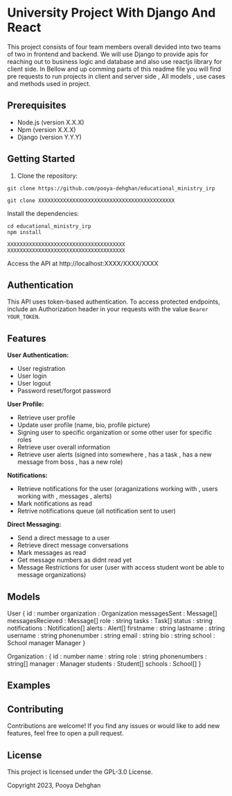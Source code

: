 # University Project With Django And React

This project consists of four team members overall devided into two teams of two in frontend and backend.
We will use Django to provide apis for reaching out to business logic and database and also use reactjs library for client side.
In Bellow and up comming parts of this readme file you will find pre requests to run projects in client and server side ,
All models , use cases and methods used in project.

## Prerequisites

- Node.js (version X.X.X)
- Npm (version X.X.X)
- Django (version Y.Y.Y)

## Getting Started

1. Clone the repository:

```client side
git clone https://github.com/pooya-dehghan/educational_ministry_irp
```

```server side
git clone XXXXXXXXXXXXXXXXXXXXXXXXXXXXXXXXXXXXXXXXXXXX
```

Install the dependencies:

```client side
cd educational_ministry_irp
npm install
```

```server side
XXXXXXXXXXXXXXXXXXXXXXXXXXXXXXXXXXXXXX
XXXXXXXXXXXXXXXXXXXXXXXXXXXXXXXXXXXXXX
```

Access the API at http://localhost:XXXX/XXXX/XXXX

## Authentication

This API uses token-based authentication. To access protected endpoints, include an Authorization header in your requests with the value `Bearer YOUR_TOKEN`.

## Features

**User Authentication:**

- User registration
- User login
- User logout
- Password reset/forgot password

**User Profile:**

- Retrieve user profile
- Update user profile (name, bio, profile picture)
- Signing user to specific organization or some other user for specific roles
- Retrieve user overall information
- Retrieve user alerts (signed into somewhere , has a task , has a new message from boss , has a new role)

**Notifications:**

- Retrieve notifications for the user (oraganizations working with , users working with , messages , alerts)
- Mark notifications as read
- Retrive notifications queue (all notification sent to user)

**Direct Messaging:**

- Send a direct message to a user
- Retrieve direct message conversations
- Mark messages as read
- Get message numbers as didnt read yet
- Message Restrictions for user (user with access student wont be able to message organizations)

## Models

User {
id : number
organization : Organization
messagesSent : Message[]
messagesRecieved : Message[]
role : string
tasks : Task[]
status : string
notifications : Notification[]
alerts : Alert[]
firstname : string
lastname : string
username : string
phonenumber : string
email : string
bio : string
school : School
manager Manager
}

Organization : {
id : number
name : string
role : string
phonenumbers : string[]
manager : Manager
students : Student[]
schools : School[]
}



## Examples

## Contributing

Contributions are welcome! If you find any issues or would like to add new features, feel free to open a pull request.

## License

This project is licensed under the GPL-3.0 License.

Copyright 2023, Pooya Dehghan
